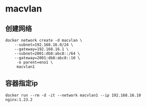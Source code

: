 # macvlan


## 创建网络

```shell
docker network create -d macvlan \
    --subnet=192.168.16.0/24 \
    --gateway=192.168.16.1 \
    --subnet=2001:db8:abc8::/64 \
    --gateway=2001:db8:abc8::10 \
     -o parent=eno1 \
     macvlan1
```


## 容器指定ip

```shell
docker run --rm -d -it --network macvlan1 --ip 192.168.16.10 nginx:1.23.2
```